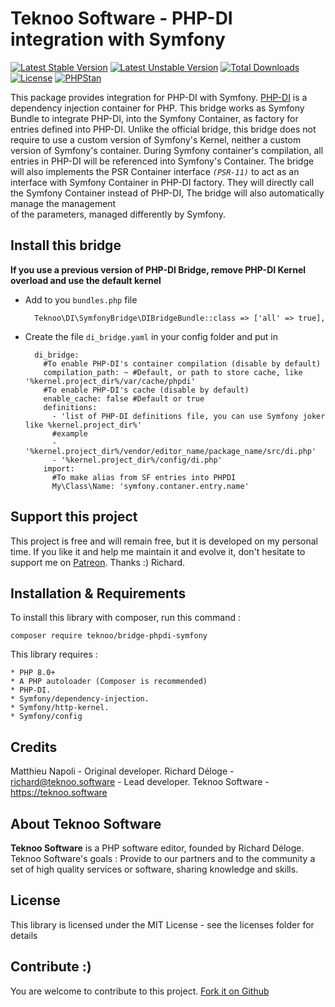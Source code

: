 Teknoo Software - PHP-DI integration with Symfony
=================================================

[![Latest Stable Version](https://poser.pugx.org/teknoo/symfony-bridge/v/stable)](https://packagist.org/packages/teknoo/symfony-bridge)
[![Latest Unstable Version](https://poser.pugx.org/teknoo/symfony-bridge/v/unstable)](https://packagist.org/packages/teknoo/symfony-bridge)
[![Total Downloads](https://poser.pugx.org/teknoo/symfony-bridge/downloads)](https://packagist.org/packages/teknoo/symfony-bridge)
[![License](https://poser.pugx.org/teknoo/symfony-bridge/license)](https://packagist.org/packages/teknoo/symfony-bridge)
[![PHPStan](https://img.shields.io/badge/PHPStan-enabled-brightgreen.svg?style=flat)](https://github.com/phpstan/phpstan)

This package provides integration for PHP-DI with Symfony. [PHP-DI](http://php-di.org) is a dependency injection container for PHP.
This bridge works as Symfony Bundle to integrate PHP-DI, into the Symfony Container, as factory for entries defined into PHP-DI.
Unlike the official bridge, this bridge does not require to use a custom version of Symfony's Kernel, neither a custom version of
Symfony's container.
During Symfony container's compilation, all entries in PHP-DI will be referenced into Symfony's Container.
The bridge will also implements the PSR Container interface *`(PSR-11)`* to act as an interface with Symfony Container in
PHP-DI factory.
They will directly call the Symfony Container instead of PHP-DI, The bridge will also automatically manage the management  
of the parameters, managed differently by Symfony.

Install this bridge
-------------------

**If you use a previous version of PHP-DI Bridge, remove PHP-DI Kernel overload and use the default kernel**

* Add to you `bundles.php` file 

        Teknoo\DI\SymfonyBridge\DIBridgeBundle::class => ['all' => true],

* Create the file `di_bridge.yaml` in your config folder and put in

        di_bridge:
          #To enable PHP-DI's container compilation (disable by default)
          compilation_path: ~ #Default, or path to store cache, like '%kernel.project_dir%/var/cache/phpdi'
          #To enable PHP-DI's cache (disable by default)
          enable_cache: false #Default or true
          definitions:
            - 'list of PHP-DI definitions file, you can use Symfony joker like %kernel.project_dir%'
            #example
            - '%kernel.project_dir%/vendor/editor_name/package_name/src/di.php'
            - '%kernel.project_dir%/config/di.php'
          import:
            #To make alias from SF entries into PHPDI
            My\Class\Name: 'symfony.contaner.entry.name'


Support this project
---------------------

This project is free and will remain free, but it is developed on my personal time. 
If you like it and help me maintain it and evolve it, don't hesitate to support me on [Patreon](https://patreon.com/teknoo_software).
Thanks :) Richard. 

Installation & Requirements
---------------------------
To install this library with composer, run this command :

    composer require teknoo/bridge-phpdi-symfony

This library requires :

    * PHP 8.0+
    * A PHP autoloader (Composer is recommended)
    * PHP-DI.
    * Symfony/dependency-injection.
    * Symfony/http-kernel.
    * Symfony/config

Credits
-------
Matthieu Napoli - Original developer.
Richard Déloge - <richard@teknoo.software> - Lead developer.
Teknoo Software - <https://teknoo.software>

About Teknoo Software
---------------------
**Teknoo Software** is a PHP software editor, founded by Richard Déloge.
Teknoo Software's goals : Provide to our partners and to the community a set of high quality services or software,
 sharing knowledge and skills.

License
-------
This library is licensed under the MIT License - see the licenses folder for details

Contribute :)
-------------

You are welcome to contribute to this project. [Fork it on Github](CONTRIBUTING.md)
